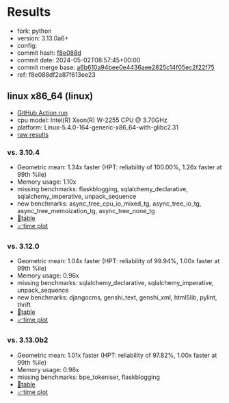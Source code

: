 # Results

- fork: python
- version: 3.13.0a6+
- config: 
- commit hash: [f8e088d](https://github.com/python/cpython/commit/f8e088d)
- commit date: 2024-05-02T08:57:45+00:00
- commit merge base: [a6b610a94bee0e4436aee2825c14f05ec2f22f75](https://github.com/python/cpython/commit/a6b610a94bee0e4436aee2825c14f05ec2f22f75)
- ref: f8e088df2a87f613ee23

## linux x86_64 (linux)

- [GitHub Action run](https://github.com/faster-cpython/benchmarking/actions/runs/8922611804)
- cpu model: Intel(R) Xeon(R) W-2255 CPU @ 3.70GHz
- platform: Linux-5.4.0-164-generic-x86_64-with-glibc2.31
- [raw results](bm-20240502-linux-x86_64-python-f8e088df2a87f613ee23-3.13.0a6%2B-f8e088d.json)

### vs. 3.10.4

- Geometric mean: 1.34x faster (HPT: reliability of 100.00%, 1.26x faster at 99th %ile)
- Memory usage: 1.10x
- missing benchmarks: flaskblogging, sqlalchemy_declarative, sqlalchemy_imperative, unpack_sequence
- new benchmarks: async_tree_cpu_io_mixed_tg, async_tree_io_tg, async_tree_memoization_tg, async_tree_none_tg
- [📄table](bm-20240502-linux-x86_64-python-f8e088df2a87f613ee23-3.13.0a6%2B-f8e088d-vs-3.10.4.md)
- [📈time plot](bm-20240502-linux-x86_64-python-f8e088df2a87f613ee23-3.13.0a6%2B-f8e088d-vs-3.10.4.svg)

### vs. 3.12.0

- Geometric mean: 1.04x faster (HPT: reliability of 99.94%, 1.00x faster at 99th %ile)
- Memory usage: 0.96x
- missing benchmarks: sqlalchemy_declarative, sqlalchemy_imperative, unpack_sequence
- new benchmarks: djangocms, genshi_text, genshi_xml, html5lib, pylint, thrift
- [📄table](bm-20240502-linux-x86_64-python-f8e088df2a87f613ee23-3.13.0a6%2B-f8e088d-vs-3.12.0.md)
- [📈time plot](bm-20240502-linux-x86_64-python-f8e088df2a87f613ee23-3.13.0a6%2B-f8e088d-vs-3.12.0.svg)

### vs. 3.13.0b2

- Geometric mean: 1.01x faster (HPT: reliability of 97.82%, 1.00x faster at 99th %ile)
- Memory usage: 0.98x
- missing benchmarks: bpe_tokeniser, flaskblogging
- [📄table](bm-20240502-linux-x86_64-python-f8e088df2a87f613ee23-3.13.0a6%2B-f8e088d-vs-3.13.0b2.md)
- [📈time plot](bm-20240502-linux-x86_64-python-f8e088df2a87f613ee23-3.13.0a6%2B-f8e088d-vs-3.13.0b2.svg)

